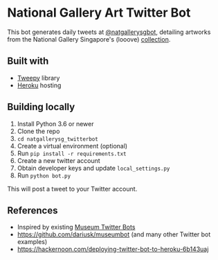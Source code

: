 # National Gallery Art Twitter Bot
This bot generates daily tweets at [@natgallerysgbot](https://twitter.com/natgallerysgbot), detailing artworks from the National Gallery Singapore's (looove) [collection](https://collections.nationalgallery.sg/#/).

## Built with
- [Tweepy](https://www.tweepy.org/) library
- [Heroku](https://www.heroku.com/) hosting

## Building locally
1. Install Python 3.6 or newer
2. Clone the repo
3. `cd natgallerysg_twitterbot`
4. Create a virtual environment (optional)
5. Run `pip install -r requirements.txt`
6. Create a new twitter account
7. Obtain developer keys and update `local_settings.py`
8. Run `python bot.py`

This will post a tweet to your Twitter account.

## References
- Inspired by existing [Museum Twitter Bots](https://backspace.com/is/in/the/house/work/pg/twitter_bots.html)
- https://github.com/dariusk/museumbot (and many other Twitter bot examples)
- https://hackernoon.com/deploying-twitter-bot-to-heroku-6b143uaj
